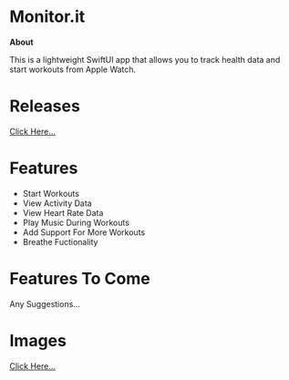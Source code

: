# Monitor.it
**About**

This is a lightweight SwiftUI app that allows you to track health data and start workouts from Apple Watch.

# Releases

[Click Here...](https://github.com/markydoodled/Monitor.it/releases)

# Features

- Start Workouts
- View Activity Data
- View Heart Rate Data
- Play Music During Workouts
- Add Support For More Workouts
- Breathe Fuctionality

# Features To Come

Any Suggestions...

# Images

[Click Here...](https://github.com/markydoodled/Monitor.it/Images)
